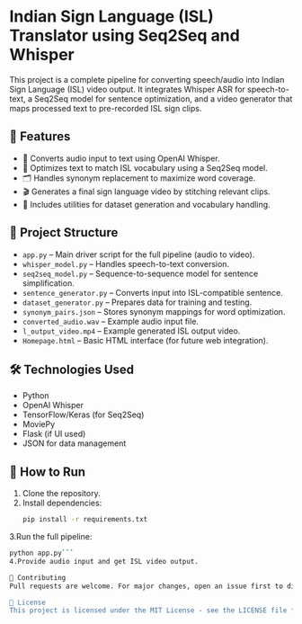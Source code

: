 # Indian Sign Language (ISL) Translator using Seq2Seq and Whisper

This project is a complete pipeline for converting speech/audio into Indian Sign Language (ISL) video output. It integrates Whisper ASR for speech-to-text, a Seq2Seq model for sentence optimization, and a video generator that maps processed text to pre-recorded ISL sign clips.

## 🔧 Features

- 🎤 Converts audio input to text using OpenAI Whisper.
- 🧠 Optimizes text to match ISL vocabulary using a Seq2Seq model.
- 🗂 Handles synonym replacement to maximize word coverage.
- 🎬 Generates a final sign language video by stitching relevant clips.
- 🧪 Includes utilities for dataset generation and vocabulary handling.

## 📁 Project Structure

- `app.py` – Main driver script for the full pipeline (audio to video).
- `whisper_model.py` – Handles speech-to-text conversion.
- `seq2seq_model.py` – Sequence-to-sequence model for sentence simplification.
- `sentence_generator.py` – Converts input into ISL-compatible sentence.
- `dataset_generator.py` – Prepares data for training and testing.
- `synonym_pairs.json` – Stores synonym mappings for word optimization.
- `converted_audio.wav` – Example audio input file.
- `l_output_video.mp4` – Example generated ISL output video.
- `Homepage.html` – Basic HTML interface (for future web integration).

## 🛠 Technologies Used

- Python
- OpenAI Whisper
- TensorFlow/Keras (for Seq2Seq)
- MoviePy
- Flask (if UI used)
- JSON for data management

## 🚀 How to Run

1. Clone the repository.
2. Install dependencies:  
   ```bash
   pip install -r requirements.txt
3.Run the full pipeline:

   ```bash
   python app.py```
4.Provide audio input and get ISL video output.

🤝 Contributing
Pull requests are welcome. For major changes, open an issue first to discuss what you'd like to change.

📄 License
This project is licensed under the MIT License - see the LICENSE file for details.
